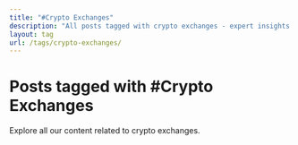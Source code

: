 ```yaml
---
title: "#Crypto Exchanges"
description: "All posts tagged with crypto exchanges - expert insights and analysis"
layout: tag
url: /tags/crypto-exchanges/
---
```


# Posts tagged with #Crypto Exchanges

Explore all our content related to crypto exchanges.
